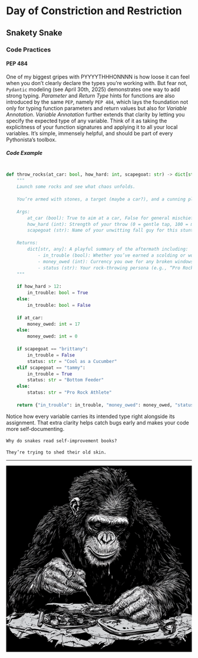 # Day of Constriction and Restriction

## Snakety Snake

### Code Practices

#### PEP 484

One of my biggest gripes with PYYYYTHHHONNNN is how loose it can feel when you don’t clearly declare the types you’re working with. But fear not, `Pydantic` modeling (see April 30th, 2025) demonstrates one way to add strong typing. _Parameter_ and _Return Type_ hints for functions are also introduced by the same `PEP`, namely `PEP 484`, which lays the foundation not only for typing function parameters and return values but also for _Variable Annotation_. _Variable Annotation_ further extends that clarity by letting you specify the expected type of any variable. Think of it as taking the explicitness of your function signatures and applying it to all your local variables. It’s simple, immensely helpful, and should be part of every Pythonista’s toolbox.

##### Code Example

```python

def throw_rocks(at_car: bool, how_hard: int, scapegoat: str) -> dict[str, any]:
    """
    Launch some rocks and see what chaos unfolds.

    You’re armed with stones, a target (maybe a car?), and a cunning plan to pass the blame.

    Args:
        at_car (bool): True to aim at a car, False for general mischief.
        how_hard (int): Strength of your throw (0 = gentle tap, 100 = meteor strike).
        scapegoat (str): Name of your unwitting fall guy for this stunt.

    Returns:
        dict[str, any]: A playful summary of the aftermath including:
            - in_trouble (bool): Whether you’ve earned a scolding or worse.
            - money_owed (int): Currency you owe for any broken windows.
            - status (str): Your rock‑throwing persona (e.g., “Pro Rock Athlete”).
    """

    if how_hard > 12:
        in_trouble: bool = True
    else:
        in_trouble: bool = False

    if at_car:
        money_owed: int = 17
    else:
        money_owed: int = 0

    if scapegoat == "brittany":
        in_trouble = False
        status: str = "Cool as a Cucumber"
    elif scapegoat == "tammy":
        in_trouble = True
        status: str = "Bottom Feeder"
    else:
        status: str = "Pro Rock Athlete"

    return {"in_trouble": in_trouble, "money_owed": money_owed, "status": status}

```

Notice how every variable carries its intended type right alongside its assignment. That extra clarity helps catch bugs early and makes your code more self‑documenting.

`Why do snakes read self-improvement books?`

`They’re trying to shed their old skin.`

---

![Monkai Of Typing](./assets/monkaiOfTyping.png)

